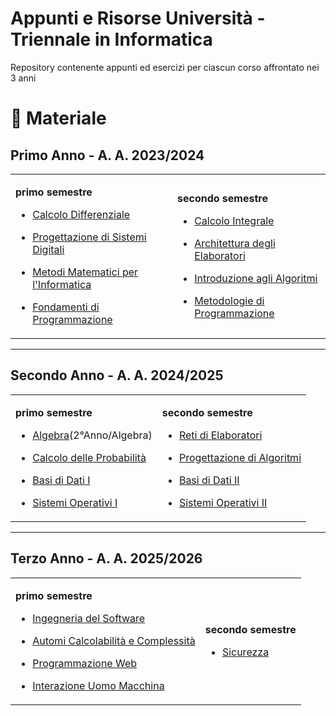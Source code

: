 # Appunti e Risorse Università - Triennale in Informatica

Repository contenente appunti ed esercizi per ciascun corso affrontato nei 3 anni

# 📖 Materiale

## Primo Anno - A. A. 2023/2024

<table>
  <tr>
    <td>

**primo semestre**

- [Calcolo Differenziale](1°%20Anno/Calcolo%20Differenziale)
- [Progettazione di Sistemi Digitali](1°%20Anno/Progettazione%20di%20Sistemi%20Digitali)
- [Metodi Matematici per l'Informatica](1°%20Anno/Metodi%20Matematici%20per%20l'Informatica)
- [Fondamenti di Programmazione](1°%20Anno/Fondamenti%20di%20Programmazione)

    </td>
    <td>

**secondo semestre**

- [Calcolo Integrale](1°%20Anno/Calcolo%20Integrale)
- [Architettura degli Elaboratori](1°%20Anno/Architettura%20degli%20elaboratori)
- [Introduzione agli Algoritmi](1°%20Anno/Algoritmi%20I)
- [Metodologie di Programmazione](1°%20Anno/Metodologie%20di%20Programmazione)

    </td>
  </tr>
</table>

---

<h2>Secondo Anno - A. A. 2024/2025</h2>

<table>
  <tr>
    <td>

**primo semestre**

- [Algebra](#)(2°Anno/Algebra)
- [Calcolo delle Probabilità](#)
- [Basi di Dati I](#)
- [Sistemi Operativi I](#)

    </td>
    <td>

**secondo semestre**

- [Reti di Elaboratori](#)
- [Progettazione di Algoritmi](#)
- [Basi di Dati II](#)
- [Sistemi Operativi II](#)

    </td>
  </tr>
</table>

---

<h2>Terzo Anno - A. A. 2025/2026</h2>

<table>
  <tr>
    <td>

**primo semestre**

- [Ingegneria del Software](#)
- [Automi Calcolabilità e Complessità](#)
- [Programmazione Web](#)
- [Interazione Uomo Macchina](#)

    </td>
    <td>

**secondo semestre**

- [Sicurezza](#)

    </td>
  </tr>
</table>
